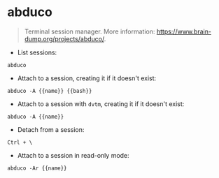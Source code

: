 # abduco

> Terminal session manager.
> More information: <https://www.brain-dump.org/projects/abduco/>.

- List sessions:

`abduco`

- Attach to a session, creating it if it doesn't exist:

`abduco -A {{name}} {{bash}}`

- Attach to a session with `dvtm`, creating it if it doesn't exist:

`abduco -A {{name}}`

- Detach from a session:

`Ctrl + \`

- Attach to a session in read-only mode:

`abduco -Ar {{name}}`
